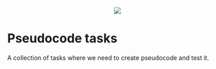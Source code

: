 <p align="center">
  <img src="../../../common-assets/blob/main/images/bhasvic/bhasvic-rect-hills-text-small.png?raw=true">
</p>

# Pseudocode tasks <!-- omit in toc -->

A collection of tasks where we need to create pseudocode and test it.
